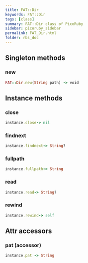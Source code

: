 ```yaml
---
title: FAT::Dir
keywords: FAT::Dir
tags: [class]
summary: FAT::Dir class of PicoRuby
sidebar: picoruby_sidebar
permalink: FAT_Dir.html
folder: rbs_doc
---
```

## Singleton methods
### new

```ruby
FAT::Dir.new(String path) -> void
```
## Instance methods
### close

```ruby
instance.close-> nil
```
### findnext

```ruby
instance.findnext-> String?
```
### fullpath

```ruby
instance.fullpath-> String
```
### read

```ruby
instance.read-> String?
```
### rewind

```ruby
instance.rewind-> self
```
## Attr accessors
### pat (accessor)
```ruby
instance.pat -> String
```
